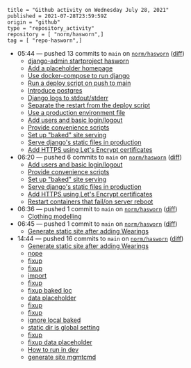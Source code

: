 ```
title = "Github activity on Wednesday July 28, 2021"
published = 2021-07-28T23:59:59Z
origin = "github"
type = "repository_activity"
repository = [ "norm/hasworn",]
tag = [ "repo-hasworn",]
```

* 05:44 — pushed 13 commits to `main` on [`norm/hasworn`](https://github.com/norm/hasworn) ([diff](https://github.com/norm/hasworn/compare/b150037b940248071b584a95a472b06f0438a766..5647996d4bca2d56a004538f4ee423da3c8c4f4d))
  * [django-admin startproject hasworn](https://github.com/norm/hasworn/commit/8fdd04a8a5ec1a9a0087803dffa30675ad4ec377)
  * [Add a placeholder homepage](https://github.com/norm/hasworn/commit/99e335b51d7d61f5f7dc3f06f1a019adb15aa5d7)
  * [Use docker-compose to run django](https://github.com/norm/hasworn/commit/faab53c65a15fc2e399fba72780640d2f6b22ae3)
  * [Run a deploy script on push to main](https://github.com/norm/hasworn/commit/d07dfbb3e0b04860a5da91636c383e204433237c)
  * [Introduce postgres](https://github.com/norm/hasworn/commit/0d15811e94ceb710590c9f4cd53dbe3f7b2871a8)
  * [Django logs to stdout/stderr](https://github.com/norm/hasworn/commit/f1590ff33ff592ad0ce9850bdcd1837883d10327)
  * [Separate the restart from the deploy script](https://github.com/norm/hasworn/commit/03233b7b1f0658aff765aa6ab62255e127603c5c)
  * [Use a production environment file](https://github.com/norm/hasworn/commit/5722410f7ef41fb570af9dd784390e9a51ca27f2)
  * [Add users and basic login/logout](https://github.com/norm/hasworn/commit/c97274ac617df99b69abecc9b8769ee1288c5f56)
  * [Provide convenience scripts](https://github.com/norm/hasworn/commit/b390f08ecaeb4eff864bc58c9fa46ad7daba0c64)
  * [Set up "baked" site serving](https://github.com/norm/hasworn/commit/905e00a8b413e785e5c5cb9af416cb432671dbea)
  * [Serve django's static files in production](https://github.com/norm/hasworn/commit/51b7ca27d0bbd71eee658bb5f46c78f21dcb5b6e)
  * [Add HTTPS using Let's Encrypt certificates](https://github.com/norm/hasworn/commit/5647996d4bca2d56a004538f4ee423da3c8c4f4d)
* 06:20 — pushed 6 commits to `main` on [`norm/hasworn`](https://github.com/norm/hasworn) ([diff](https://github.com/norm/hasworn/compare/5647996d4bca2d56a004538f4ee423da3c8c4f4d..9d214aa8899a969b4e9e85af54e0ff758c1ecfba))
  * [Add users and basic login/logout](https://github.com/norm/hasworn/commit/123aa795af6ed54cf260617d9f72e0aceb92dcf8)
  * [Provide convenience scripts](https://github.com/norm/hasworn/commit/ca34616880f1819d5757fcef0d45b7c99122350a)
  * [Set up "baked" site serving](https://github.com/norm/hasworn/commit/bb5e0c81141bdb37f5f85de4196f8c0ac7aab1b0)
  * [Serve django's static files in production](https://github.com/norm/hasworn/commit/7a6330e723ac42ce47964a78a54dfa8c3f0bdd6d)
  * [Add HTTPS using Let's Encrypt certificates](https://github.com/norm/hasworn/commit/b3acdc620514b5e08f868a67d2d6273ca1449dac)
  * [Restart containers that fail/on server reboot](https://github.com/norm/hasworn/commit/9d214aa8899a969b4e9e85af54e0ff758c1ecfba)
* 06:36 — pushed 1 commit to `main` on [`norm/hasworn`](https://github.com/norm/hasworn) ([diff](https://github.com/norm/hasworn/compare/9d214aa8899a969b4e9e85af54e0ff758c1ecfba..c6fadb57ad07c577eb1676bd89d4e0fea0d1ea26))
  * [Clothing modelling](https://github.com/norm/hasworn/commit/c6fadb57ad07c577eb1676bd89d4e0fea0d1ea26)
* 06:45 — pushed 1 commit to `main` on [`norm/hasworn`](https://github.com/norm/hasworn) ([diff](https://github.com/norm/hasworn/compare/c6fadb57ad07c577eb1676bd89d4e0fea0d1ea26..4b61a85d24d0935b601e33cc03931d1e83d60dbd))
  * [Generate static site after adding Wearings](https://github.com/norm/hasworn/commit/4b61a85d24d0935b601e33cc03931d1e83d60dbd)
* 14:44 — pushed 16 commits to `main` on [`norm/hasworn`](https://github.com/norm/hasworn) ([diff](https://github.com/norm/hasworn/compare/4b61a85d24d0935b601e33cc03931d1e83d60dbd..402c9952c86b353e41345267639d4b8b0cf43d47))
  * [Generate static site after adding Wearings](https://github.com/norm/hasworn/commit/b498d50aa548a4aa89c1fc6a1fa3d05265ac57b0)
  * [nope](https://github.com/norm/hasworn/commit/19679fe0d7f89c731caa9080bf46a2f73d50a231)
  * [fixup](https://github.com/norm/hasworn/commit/f65c8c9a3aeba6b89f50b78b0cfba8362b283ae5)
  * [fixup](https://github.com/norm/hasworn/commit/af5de763a2844af8789565b0f37ff80a580bd073)
  * [import](https://github.com/norm/hasworn/commit/9bf9de566a1168c6d4cd04abe5aef880e9274664)
  * [fixup](https://github.com/norm/hasworn/commit/f33cfa7083e7f9198eea99a64f06397ff7e70602)
  * [fixup baked loc](https://github.com/norm/hasworn/commit/fd9fb2f91db1f7afba20df6df2b8602b8b0401c7)
  * [data placeholder](https://github.com/norm/hasworn/commit/91e5254f995d32126cd316c5a095cb1d11b9ffed)
  * [fixup](https://github.com/norm/hasworn/commit/976f43656829cb1d6d3eb45a8524b06b43d38da7)
  * [fixup](https://github.com/norm/hasworn/commit/7f7d46161ecabda7d5345cbfad50bd96ac078235)
  * [ignore local baked](https://github.com/norm/hasworn/commit/95e30fe005ac7ed9f631fbc905c6ffa414f4b5c1)
  * [static dir is global setting](https://github.com/norm/hasworn/commit/a6b23c492653fad951713f48186220cc69d62dc4)
  * [fixup](https://github.com/norm/hasworn/commit/c5ac319c477dff98cc2a8793ccac6e3cc268f249)
  * [fixup data placeholder](https://github.com/norm/hasworn/commit/4829743ad80549a1ce72ee2dbb6d20a68cfbed48)
  * [How to run in dev](https://github.com/norm/hasworn/commit/93a4e5dc1396b39a06d99836a6fd15aefd239666)
  * [generate site mgmtcmd](https://github.com/norm/hasworn/commit/402c9952c86b353e41345267639d4b8b0cf43d47)
